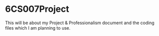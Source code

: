 # 6CS007Project
This will be about my Project &amp; Professionalism document and the coding files which I am planning to use.
